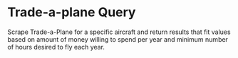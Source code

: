# Trade-a-plane Query

Scrape Trade-a-Plane for a specific aircraft and return results that fit values based on amount of money willing to spend per year and minimum number of hours desired to fly each year.
